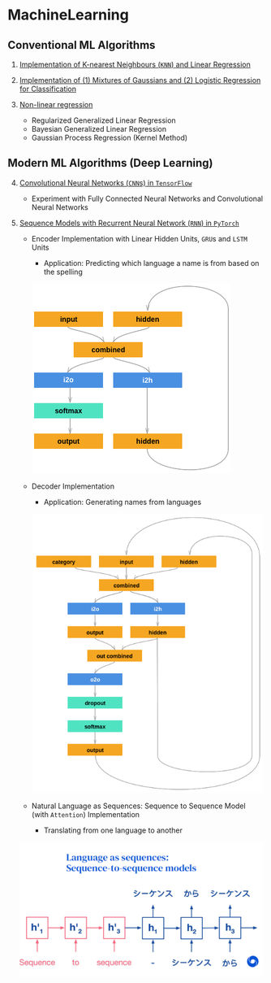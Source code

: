 # MachineLearning

## Conventional ML Algorithms
   1. [Implementation of K-nearest Neighbours (`KNN`) and Linear Regression](./A1)
   
   2. [Implementation of (1) Mixtures of Gaussians and (2) Logistic Regression for Classification](./A2)
   
   3. [Non-linear regression](./A3)
      - Regularized Generalized Linear Regression
      - Bayesian Generalized Linear Regression
      - Gaussian Process Regression (Kernel Method)

## Modern ML Algorithms (Deep Learning)
   4. [Convolutional Neural Networks (`CNN`s) in `TensorFlow`](./A4)
      - Experiment with Fully Connected Neural Networks and Convolutional Neural Networks
      
   5. [Sequence Models with Recurrent Neural Network (`RNN`) in `PyTorch`](./A5)
      - Encoder Implementation with Linear Hidden Units, `GRU`s and `LSTM` Units 
         - Application: Predicting which language a name is from based on the spelling
         
         ![](./assets/encoder.png)
         
      - Decoder Implementation
         - Application: Generating names from languages
         
         ![](./assets/decoder.png)
         
       - Natural Language as Sequences: Sequence to Sequence Model (with `Attention`) Implementation
         - Translating from one language to another
          
      ![](./assets/SeqToSeq.png)
   
